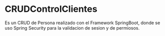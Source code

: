 # CRUDControlClientes
Es un CRUD de Persona realizado con el Framework SpringBoot, donde se uso Spring Security para la validacion de sesion y de permiosos.
